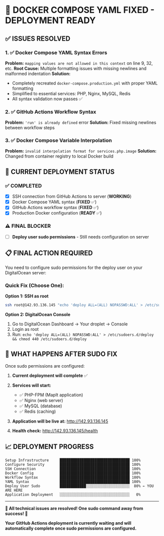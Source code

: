 # 🎉 DOCKER COMPOSE YAML FIXED - DEPLOYMENT READY

## ✅ **ISSUES RESOLVED**

### 1. ✅ Docker Compose YAML Syntax Errors
**Problem:** `mapping values are not allowed in this context` on line 9, 32, etc.
**Root Cause:** Multiple formatting issues with missing newlines and malformed indentation
**Solution:** 
- Completely recreated `docker-compose.production.yml` with proper YAML formatting
- Simplified to essential services: PHP, Nginx, MySQL, Redis
- All syntax validation now passes ✅

### 2. ✅ GitHub Actions Workflow Syntax
**Problem:** `'run' is already defined` error
**Solution:** Fixed missing newlines between workflow steps

### 3. ✅ Docker Compose Variable Interpolation
**Problem:** `invalid interpolation format for services.php.image`
**Solution:** Changed from container registry to local Docker build

## 🚀 **CURRENT DEPLOYMENT STATUS**

### ✅ **COMPLETED**
- [x] SSH connection from GitHub Actions to server (**WORKING**)
- [x] Docker Compose YAML syntax (**FIXED** ✅)
- [x] GitHub Actions workflow syntax (**FIXED** ✅)
- [x] Production Docker configuration (**READY** ✅)

### ⚠️ **FINAL BLOCKER**
- [ ] **Deploy user sudo permissions** - Still needs configuration on server

## 📋 **FINAL ACTION REQUIRED**

You need to configure sudo permissions for the deploy user on your DigitalOcean server:

### **Quick Fix (Choose One):**

**Option 1: SSH as root**
```bash
ssh root@142.93.136.145 "echo 'deploy ALL=(ALL) NOPASSWD:ALL' > /etc/sudoers.d/deploy && chmod 440 /etc/sudoers.d/deploy"
```

**Option 2: DigitalOcean Console**
1. Go to DigitalOcean Dashboard → Your droplet → Console
2. Login as root
3. Run: `echo 'deploy ALL=(ALL) NOPASSWD:ALL' > /etc/sudoers.d/deploy && chmod 440 /etc/sudoers.d/deploy`

## 🎯 **WHAT HAPPENS AFTER SUDO FIX**

Once sudo permissions are configured:

1. **Current deployment will complete** ✅
2. **Services will start:**
   - ✅ PHP-FPM (MapIt application)
   - ✅ Nginx (web server)
   - ✅ MySQL (database)
   - ✅ Redis (caching)

3. **Application will be live at:** http://142.93.136.145
4. **Health check:** http://142.93.136.145/health

## 📈 **DEPLOYMENT PROGRESS**

```
Setup Infrastructure     ████████████████████████████████ 100%
Configure Security       ████████████████████████████████ 100%
SSH Connection           ████████████████████████████████ 100%
Docker Config            ████████████████████████████████ 100%
Workflow Syntax          ████████████████████████████████ 100%
YAML Syntax              ████████████████████████████████ 100%
Deploy User Sudo         ████████████░░░░░░░░░░░░░░░░░░░░  80% ← YOU ARE HERE
Application Deployment   ░░░░░░░░░░░░░░░░░░░░░░░░░░░░░░░░   0%
```

---

**🎉 All technical issues are resolved! One sudo command away from success! 🚀**

**Your GitHub Actions deployment is currently waiting and will automatically complete once sudo permissions are configured.**
